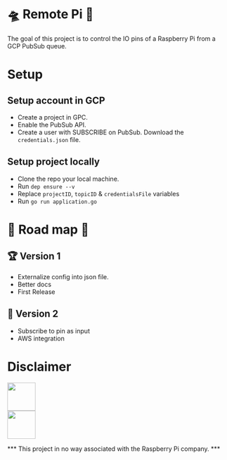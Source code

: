 🛸 Remote Pi 🥧
===========

The goal of this project is to control the IO pins of a Raspberry Pi from a GCP PubSub queue.


# Setup

## Setup account in GCP

- Create a project in GPC.
- Enable the PubSub API.
- Create a user with SUBSCRIBE on PubSub. Download the `credentials.json` file.

## Setup project locally

- Clone the repo your local machine.
- Run `dep ensure --v`
- Replace `projectID`, `topicID` & `credentialsFile` variables
- Run `go run application.go`


# 🌈 Road map 🦄

## 🏆 Version 1
- Externalize config into json file.
- Better docs
- First Release

## 🚀 Version 2
- Subscribe to pin as input
- AWS integration


# Disclaimer

<img width="64" src="https://libcloud.apache.org/images/posts/gce/image03.png" /><br />
<img width="64" src="https://www.raspberrypi.org/app/uploads/2018/03/RPi-Logo-Reg-SCREEN.png" />

*** This project in no way associated with the Raspberry Pi company. ***